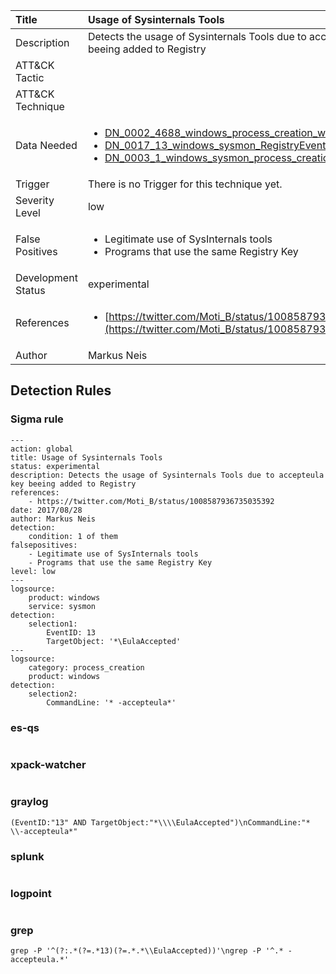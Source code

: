 | Title                | Usage of Sysinternals Tools                                                                                                                                                 |
|:---------------------|:------------------------------------------------------------------------------------------------------------------------------------------------------------|
| Description          | Detects the usage of Sysinternals Tools due to accepteula key beeing added to Registry                                                                                                                                           |
| ATT&amp;CK Tactic    | <ul></ul>  |
| ATT&amp;CK Technique | <ul></ul>                             |
| Data Needed          | <ul><li>[DN_0002_4688_windows_process_creation_with_commandline](../Data_Needed/DN_0002_4688_windows_process_creation_with_commandline.md)</li><li>[DN_0017_13_windows_sysmon_RegistryEvent](../Data_Needed/DN_0017_13_windows_sysmon_RegistryEvent.md)</li><li>[DN_0003_1_windows_sysmon_process_creation](../Data_Needed/DN_0003_1_windows_sysmon_process_creation.md)</li></ul>                                                         |
| Trigger              |  There is no Trigger for this technique yet.  |
| Severity Level       | low                                                                                                                                                 |
| False Positives      | <ul><li>Legitimate use of SysInternals tools</li><li>Programs that use the same Registry Key</li></ul>                                                                  |
| Development Status   | experimental                                                                                                                                                |
| References           | <ul><li>[https://twitter.com/Moti_B/status/1008587936735035392](https://twitter.com/Moti_B/status/1008587936735035392)</li></ul>                                                          |
| Author               | Markus Neis                                                                                                                                                |


## Detection Rules

### Sigma rule

```
---
action: global
title: Usage of Sysinternals Tools 
status: experimental
description: Detects the usage of Sysinternals Tools due to accepteula key beeing added to Registry 
references:
    - https://twitter.com/Moti_B/status/1008587936735035392
date: 2017/08/28
author: Markus Neis
detection:
    condition: 1 of them
falsepositives:
    - Legitimate use of SysInternals tools
    - Programs that use the same Registry Key
level: low
---
logsource:
    product: windows
    service: sysmon
detection:
    selection1:
        EventID: 13
        TargetObject: '*\EulaAccepted'
---
logsource:
    category: process_creation
    product: windows
detection:
    selection2:
        CommandLine: '* -accepteula*'
```





### es-qs
    
```

```


### xpack-watcher
    
```

```


### graylog
    
```
(EventID:"13" AND TargetObject:"*\\\\EulaAccepted")\nCommandLine:"* \\-accepteula*"
```


### splunk
    
```

```


### logpoint
    
```

```


### grep
    
```
grep -P '^(?:.*(?=.*13)(?=.*.*\\EulaAccepted))'\ngrep -P '^.* -accepteula.*'
```



